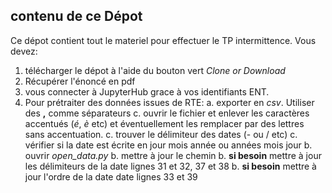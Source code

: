 ## contenu de ce Dépot
Ce dépot contient tout le materiel pour effectuer le TP intermittence. Vous devez:

1. télécharger le dépot à l'aide du bouton vert *Clone or Download*
1. Récupérer l'énoncé en pdf
1. vous connecter à JupyterHub grace à vos identifiants ENT.
1. Pour prétraiter des données issues de RTE:
a. exporter en *csv*. Utiliser des **,** comme séparateurs
c. ouvrir le fichier et enlever les caractères accentués (*é*, *è* etc) et éventuellement les remplacer par des lettres sans accentuation.
c. trouver le délimiteur des dates (- ou / etc)
c. vérifier si la date est écrite en jour mois année ou années mois jour 
b. ouvrir *open_data.py*
b. mettre à jour le chemin
b. **si besoin**  mettre à jour les délimiteurs de la date lignes 31 et 32, 37 et 38
b. **si besoin**  mettre à jour l'ordre de la date date lignes 33 et 39

